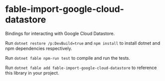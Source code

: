 # fable-import-google-cloud-datastore

Bindings for interacting with Google Cloud Datastore.

Run `dotnet restore /p:DevBuild=true` and `npm install` to install dotnet and npm dependencies respectively.

Run `dotnet fable npm-run test` to compile and run the tests.

Run `dotnet fable add fable-import-google-cloud-datastore` to reference this library in your project.
